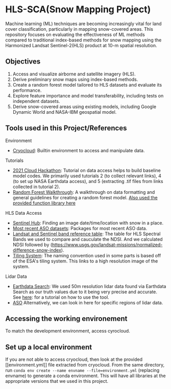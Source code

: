 # HLS-SCA(Snow Mapping Project)
Machine learning (ML) techniques are becoming increasingly vital for land cover classification, particularly in mapping snow-covered areas. This repository focuses on evaluating the effectiveness of ML methods compared to traditional index-based methods for snow mapping using the Harmonized Landsat Sentinel-2(HLS) product at 10-m spatial resolution.

## Objectives
1. Access and visualize airborne and satellite imagery (HLS).
2. Derive preliminary snow maps using index-based methods.
3. Create a random forest model tailored to HLS datasets and evaluate its performance.
4. Explore feature importance and model transferability, including tests on independent datasets.
5. Derive snow-covered areas using existing models, including Google Dynamic World and NASA-IBM geospatial model.

## Tools used in this Project/References
Environment
* [Cryocloud](https://book.cryointhecloud.com/content/Getting_Started.html): Builtin environment to access and manipulate data.

Tutorials
* [2021 Cloud Hackathon](https://nasa-openscapes.github.io/2021-Cloud-Hackathon/tutorials/): Tutorial on data access helps to build baseline model codes. We primarily used tutorials 2 (to collect relevant links), 4 (to set up NASA Earthdata access), and 5 (extracting .tif files from links collected in tutorial 2).
* [Random Forest Walkthrough](https://geo-smart.github.io/scm_geosmart_use_case/chapters/three.html): A walkthrough on data formatting and general guidelines for creating a random forest model. [Also used the provided function library here](https://github.com/geo-smart/scm_geosmart_use_case/blob/main/book/chapters/functions_book_chapter_SCA.py)

HLS Data Access
* [Sentinel Hub](https://apps.sentinel-hub.com/eo-browser/):  Finding an image date/time/location with snow in a place.
* [Most recent ASO datasets](https://www.airbornesnowobservatories.com/ ): Packages for most recent ASO data.
* [Landsat and Sentinel band reference table](https://lpdaac.usgs.gov/data/get-started-data/collection-overview/missions/harmonized-landsat-sentinel-2-hls-overview/#hls-spectral-bands): The table for HLS Spectral Bands we used to compare and cauculate the NDSI. And we calculated NDSI followed by (https://www.usgs.gov/landsat-missions/normalized-difference-snow-index).
* [Tiling System](https://hls.gsfc.nasa.gov/products-description/tiling-system/): The naming convention used in some parts is based off of the ESA's tiling system. This links to a high resolution image of the system.

Lidar Data
* [Earthdata Search](https://search.earthdata.nasa.gov/search): We used 50m resolution lidar data found via Earthdata Search as our truth values due to it being very precise and accurate. See [here](https://nsidc.org/data/user-resources/help-center/search-order-and-customize-nsidc-daac-data-nasa-earthdata-search): for a tutorial on how to use the tool.
* [ASO](https://data.airbornesnowobservatories.com/) Alternatively, we can look in here for specific regions of lidar data.

## Accessing the working environement
To match the development environment, access cyrocloud.

## Set up a local environment
If you are not able to access cryocloud, then look at the provided [[environment.yml]] file extracted from cryocloud.
From the same directory, run `conda env create --name envname --file=environment.yml` (replacing envname) to generate a conda environment. This will have all libraries at the appropriate versions that we used in this project.
```

